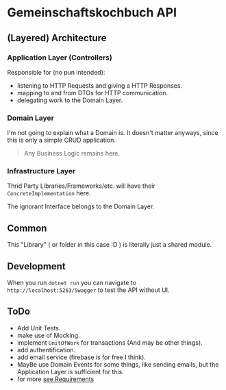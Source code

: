 # Gemeinschaftskochbuch API

## (Layered) Architecture

### Application Layer (Controllers)

Responsible for (no pun intended):

- listening to HTTP Requests and giving a HTTP Responses.
- mapping to and from DTOs for HTTP communication.
- delegating work to the Domain Layer.

### Domain Layer

I'm not going to explain what a Domain is. It doesn't matter anyways, since this is only a simple CRUD application.

> Any Business Logic remains here.

### Infrastructure Layer

Thrid Party Libraries/Frameworks/etc. will have their `ConcreteImplementation` here.

The ignorant Interface belongs to the Domain Layer.

## Common

This "Library" ( or folder in this case :D ) is literally just a shared module.

## Development

When you run `dotnet run` you can navigate to `http://localhost:5263/Swagger` to test the API without UI.

## ToDo

- Add Unit Tests.
- make use of Mocking.
- implement `UnitOfWork` for transactions (And may be other things).
- add authentification.
- add email service (firebase is for free I think).
- MayBe use Domain Events for some things, like sending emails, but the Application Layer is sufficient for this.
- for more [see Requirements](../README.md#requirements)
